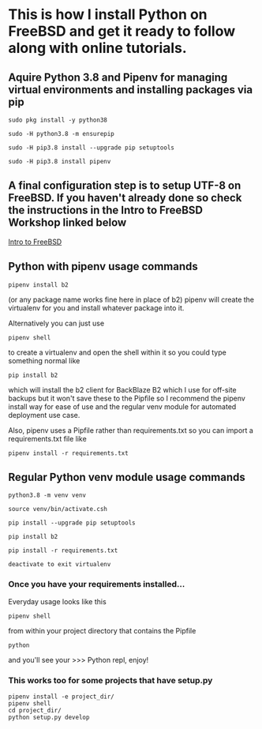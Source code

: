 # This is how I install Python on FreeBSD and get it ready to follow along with online tutorials.

## Aquire Python 3.8 and Pipenv for managing virtual environments and installing packages via pip

```sudo pkg install -y python38```

```sudo -H python3.8 -m ensurepip```

```sudo -H pip3.8 install --upgrade pip setuptools```

```sudo -H pip3.8 install pipenv```

## A final configuration step is to setup UTF-8 on FreeBSD. If you haven't already done so check the instructions in the Intro to FreeBSD Workshop linked below
[Intro to FreeBSD](https://github.com/possnfiffer/bsd-pw/blob/gh-pages/docs/Intro_to_FreeBSD_Workshop.md#iocage)

## Python with pipenv usage commands
```pipenv install b2```

(or any package name works fine here in place of b2)
pipenv will create the virtualenv for you and install whatever package into it.

Alternatively you can just use

```pipenv shell```

to create a virtualenv and open the shell within it so you could type something normal like

```pip install b2```

which will install the b2 client for BackBlaze B2 which I use for off-site backups but it won't save these to the Pipfile so I recommend the pipenv install way for ease of use and the regular venv module for automated deployment use case.

Also, pipenv uses a Pipfile rather than requirements.txt so you can import a requirements.txt file like

```pipenv install -r requirements.txt```


## Regular Python venv module usage commands
```python3.8 -m venv venv```

```source venv/bin/activate.csh```

```pip install --upgrade pip setuptools```

```pip install b2```

```pip install -r requirements.txt```

```deactivate to exit virtualenv```

### Once you have your requirements installed...

Everyday usage looks like this

```pipenv shell```

from within your project directory that contains the Pipfile

```python```

and you'll see your >>> Python repl, enjoy!

### This works too for some projects that have setup.py
```
pipenv install -e project_dir/
pipenv shell
cd project_dir/
python setup.py develop
```
